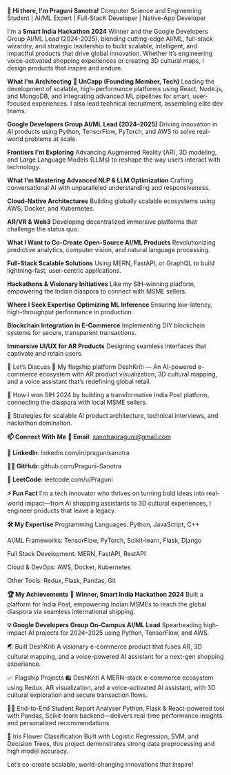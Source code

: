 **👋 Hi there, I'm Praguni Sanotra!**
Computer Science and Engineering Student | AI/ML Expert | Full-StacK Developer | Native-App Developer

I'm a **Smart India Hackathon 2024** Winner and the Google Developers Group AI/ML Lead (2024-2025), blending cutting-edge AI/ML, full-stack wizardry, and strategic leadership to build scalable, intelligent, and impactful products that drive global innovation.
Whether it’s engineering voice-activated shopping experiences or creating 3D cultural maps, I design products that inspire and endure.

**What I'm Architecting**
**🚀 UnCapp (Founding Member, Tech)**
Leading the development of scalable, high-performance platforms using React, Node.js, and MongoDB, and integrating advanced ML pipelines for smart, user-focused experiences. I also lead technical recruitment, assembling elite dev teams.

**Google Developers Group AI/ML Lead (2024–2025)**
Driving innovation in AI products using Python, TensorFlow, PyTorch, and AWS to solve real-world problems at scale.

**Frontiers I'm Exploring**
Advancing Augmented Reality (AR), 3D modeling, and Large Language Models (LLMs) to reshape the way users interact with technology.

**What I'm Mastering**
**Advanced NLP & LLM Optimization**
Crafting conversational AI with unparalleled understanding and responsiveness.

**Cloud-Native Architectures**
Building globally scalable ecosystems using AWS, Docker, and Kubernetes.

**AR/VR & Web3**
Developing decentralized immersive platforms that challenge the status quo.

**What I Want to Co-Create**
**Open-Source AI/ML Products**
Revolutionizing predictive analytics, computer vision, and natural language processing.

**Full-Stack Scalable Solutions**
Using MERN, FastAPI, or GraphQL to build lightning-fast, user-centric applications.

**Hackathons & Visionary Initiatives**
Like my SIH-winning platform, empowering the Indian diaspora to connect with MSME sellers.

**Where I Seek Expertise**
**Optimizing ML Inference**
Ensuring low-latency, high-throughput performance in production.

**Blockchain Integration in E-Commerce**
Implementing DIY blockchain systems for secure, transparent transactions.

**Immersive UI/UX for AR Products**
Designing seamless interfaces that captivate and retain users.

💬 Let’s Discuss
🎯 My flagship platform DeshKriti —
An AI-powered e-commerce ecosystem with AR product visualization, 3D cultural mapping, and a voice assistant that’s redefining global retail.

🥇 How I won SIH 2024 by building a transformative India Post platform, connecting the diaspora with local MSME sellers.

🧱 Strategies for scalable AI product architecture, technical interviews, and hackathon domination.

**📫 Connect With Me**
**📧 Email**: sanotrapraguni@gmail.com

**💼 LinkedIn**: linkedin.com/in/pragunisanotra

**🧑‍💻 GitHub**: github.com/Praguni-Sanotra

**🧠 LeetCode**: leetcode.com/u/Praguni

**⚡ Fun Fact**
I'm a tech innovator who thrives on turning bold ideas into real-world impact—from AI shopping assistants to 3D cultural experiences, I engineer products that leave a legacy.

**🛠️ My Expertise**
Programming Languages: Python, JavaScript, C++

AI/ML Frameworks: TensorFlow, PyTorch, Scikit-learn, Flask, Django

Full Stack Development: MERN, FastAPI, RestAPI

Cloud & DevOps: AWS, Docker, Kubernetes

Other Tools: Redux, Flask, Pandas, Git

**🏆 My Achievements**
**🏅 Winner, Smart India Hackathon 2024**
Built a platform for India Post, empowering Indian MSMEs to reach the global diaspora via seamless international shipping.

**💡 Google Developers Group On-Campus AI/ML Lead**
Spearheading high-impact AI projects for 2024–2025 using Python, TensorFlow, and AWS.

🌏 Built DeshKriti
A visionary e-commerce product that fuses AR, 3D cultural mapping, and a voice-powered AI assistant for a next-gen shopping experience.

📈 Flagship Projects
🛍️ DeshKriti
A MERN-stack e-commerce ecosystem using Redux, AR visualization, and a voice-activated AI assistant, with 3D cultural exploration and secure transaction flows.

🧑‍🎓 End-to-End Student Report Analyser
Python, Flask & React-powered tool with Pandas, Scikit-learn backend—delivers real-time performance insights and personalized recommendations.

🌸 Iris Flower Classification
Built with Logistic Regression, SVM, and Decision Trees, this project demonstrates strong data preprocessing and high model accuracy.

Let’s co-create scalable, world-changing innovations that inspire!
